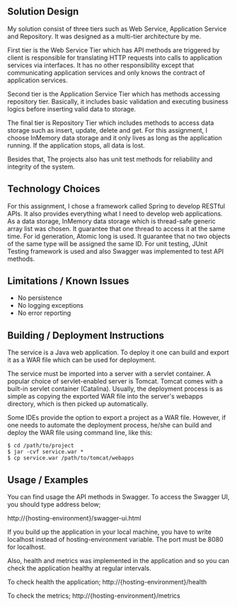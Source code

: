 ## Solution Design

My solution consist of three tiers such as Web Service, Application Service and Repository. It was designed as a multi-tier architecture by me.

First tier is the Web Service Tier which has API methods are triggered by client is responsible for translating HTTP requests into calls to application services via interfaces. It has no other responsibility except that communicating application services and only knows the contract of application services.

Second tier is the Application Service Tier which has methods accessing repository tier. Basically, it includes basic validation and executing business logics before inserting valid data to storage.

The final tier is Repository Tier which includes methods to access data storage such as insert, update, delete and get. For this assignment, I choose InMemory data storage and it only lives as long as the application running. If the application stops, all data is lost.

Besides that, The projects also has unit test methods for reliability and integrity of the system.


## Technology Choices

For this assignment, I chose a framework called Spring to develop RESTful APIs. It also provides everything what I need to develop web applications. As a data storage, InMemory data storage which is thread-safe generic array list was chosen. It guarantee that one thread to access it at the same time. For id generation, Atomic long is used. It guarantee that no two objects of the same type will be assigned the same ID. For unit testing, JUnit Testing framework is used and also Swagger was implemented to test API methods.


## Limitations / Known Issues
* No persistence
* No logging exceptions
* No error reporting


## Building / Deployment Instructions

The service is a Java web application. To deploy it one can build and export it as a WAR file which can be used for deployment.

The service must be imported into a server with a servlet container. A popular choice of servlet-enabled server is Tomcat. Tomcat comes with a built-in servlet container (Catalina). Usually, the deployment process is as simple as copying the exported WAR file into the server's webapps directory, which is then picked up automatically.  

Some IDEs provide the option to export a project as a WAR file. However, if one needs to automate the deployment process, he/she can build and deploy the WAR file using command line, like this:

	$ cd /path/to/project
	$ jar -cvf service.war *
	$ cp service.war /path/to/tomcat/webapps
	
	
## Usage / Examples

You can find usage the API methods in Swagger. To access the Swagger UI, you should type address below;

http://{hosting-environment}/swagger-ui.html

If you build up the application in your local machine, you have to write localhost instead of hosting-environment variable. The port must be 8080 for localhost.

Also, health and metrics was implemented in the application and so you can check the application healthy at regular intervals.

To check health the application;
http://{hosting-environment}/health

To check the metrics;
http://{hosting-environment}/metrics